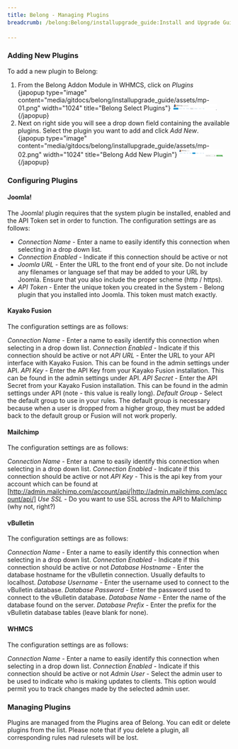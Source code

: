```yaml
---
title: Belong - Managing Plugins
breadcrumb: /belong:Belong/installupgrade_guide:Install and Upgrade Guide/managingplugins:Managing Plugins/

---
```



### Adding New Plugins

To add a new plugin to Belong:

1. From the Belong Addon Module in WHMCS, click on _Plugins_<br />
{japopup type="image" content="media/gitdocs/belong/installupgrade_guide/assets/mp-01.png" width="1024" title="Belong Select Plugins"}
<img src="assets/mp-01.png" width="100px" />{/japopup}
2. Next on right side you will see a drop down field containing the available plugins.  Select the plugin you want to add and click _Add New_.<br />
{japopup type="image" content="media/gitdocs/belong/installupgrade_guide/assets/mp-02.png" width="1024" title="Belong Add New Plugin"}
<img src="assets/mp-02.png" width="100px" />{/japopup}


### Configuring Plugins

#### Joomla!

The Joomla! plugin requires that the system plugin be installed, enabled and the API Token set in order to function.  The configuration settings are as follows:

* *Connection Name* - Enter a name to easily identify this connection when selecting in a drop down list.
* *Connection Enabled* - Indicate if this connection should be active or not
* *Joomla URL* - Enter the URL to the front end of your site. Do not include any filenames or language sef that may be added to your URL by Joomla. Ensure that you also include the proper scheme (http / https).
* *API Token* - Enter the unique token you created in the System - Belong plugin that you installed into Joomla. This token must match exactly.


#### Kayako Fusion

The configuration settings are as follows:

*Connection Name* - Enter a name to easily identify this connection when selecting in a drop down list.
*Connection Enabled* - Indicate if this connection should be active or not
*API URL* - Enter the URL to your API interface with Kayako Fusion. This can be found in the admin settings under API.
*API Key* - Enter the API Key from your Kayako Fusion installation. This can be found in the admin settings under API.
*API Secret* - Enter the API Secret from your Kayako Fusion installation. This can be found in the admin settings under API (note - this value is really long).
*Default Group* - Select the default group to use in your rules. The default group is necessary because when a user is dropped from a higher group, they must be added back to the default group or Fusion will not work properly.


#### Mailchimp

The configuration settings are as follows:

*Connection Name* - Enter a name to easily identify this connection when selecting in a drop down list.
*Connection Enabled* - Indicate if this connection should be active or not
*API Key* - This is the api key from your account which can be found at [http://admin.mailchimp.com/account/api/|http://admin.mailchimp.com/account/api/]
*Use SSL* - Do you want to use SSL across the API to Mailchimp (why not, right?)


#### vBulletin

The configuration settings are as follows:

*Connection Name* - Enter a name to easily identify this connection when selecting in a drop down list.
*Connection Enabled* - Indicate if this connection should be active or not
*Database Hostname* - Enter the database hostname for the vBulletin connection. Usually defaults to localhost.
*Database Username* - Enter the username used to connect to the vBulletin database.
*Database Password* - Enter the password used to connect to the vBulletin database.
*Database Name* - Enter the name of the database found on the server.
*Database Prefix* - Enter the prefix for the vBulletin database tables (leave blank for none).


#### WHMCS

The configuration settings are as follows:

*Connection Name* - Enter a name to easily identify this connection when selecting in a drop down list.
*Connection Enabled* - Indicate if this connection should be active or not
*Admin User* - Select the admin user to be used to indicate who is making updates to clients. This option would permit you to track changes made by the selected admin user.


### Managing Plugins

Plugins are managed from the Plugins area of Belong.  You can edit or delete plugins from the list.  Please note that if you delete a plugin, all corresponding rules nad rulesets will be lost.
